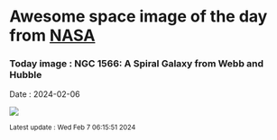 
# Awesome space image of the day from [NASA](https://api.nasa.gov/)

### Today image : NGC 1566: A Spiral Galaxy from Webb and Hubble
Date : 2024-02-06

![](https://apod.nasa.gov/apod/image/2402/Ngc1566_HubbleWebb_960.jpg)

<small>Latest update : Wed Feb  7 06:15:51 2024</small>
        